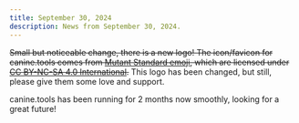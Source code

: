 ```yaml
---
title: September 30, 2024
description: News from September 30, 2024.
---
```


~~Small but noticeable change, there is a new logo! The icon/favicon for canine.tools comes from <a href="https://mutant.tech/">Mutant Standard emoji</a>, which are licensed under <a href="https://creativecommons.org/licenses/by-nc-sa/4.0/">CC BY-NC-SA 4.0 International</a>.~~ This logo has been changed, but still, please give them some love and support.

canine.tools has been running for 2 months now smoothly, looking for a great future!